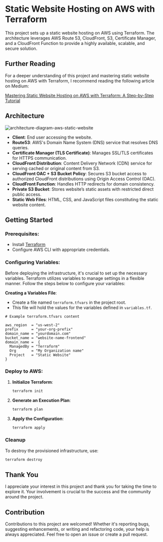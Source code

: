 #  Static Website Hosting on AWS with Terraform

This project sets up a static website hosting on AWS using Terraform. The architecture leverages AWS Route 53, CloudFront, S3, Certificate Manager, and a CloudFront Function to provide a highly available, scalable, and secure solution.

## Further Reading

For a deeper understanding of this project and mastering static website hosting on AWS with Terraform, I recommend reading the following article on Medium:

[Mastering Static Website Hosting on AWS with Terraform: A Step-by-Step Tutorial](https://medium.com/@walid.karray/mastering-static-website-hosting-on-aws-with-terraform-a-step-by-step-tutorial-5401ccd2f4fb)

## Architecture

![architecture-diagram-aws-static-website](https://github.com/tux86/static-website-hosting-amazon-s3/assets/9397970/5023726f-1887-49e4-b845-1cd6da959ec2)

- **Client**: End user accessing the website.
- **Route53**: AWS's Domain Name System (DNS) service that resolves DNS queries.
- **Certificate Manager (TLS Certificate)**: Manages SSL/TLS certificates for HTTPS communication.
- **CloudFront Distribution**: Content Delivery Network (CDN) service for serving cached or original content from S3.
- **CloudFront OAC + S3 Bucket Policy**: Secures S3 bucket access to authorized CloudFront distributions using Origin Access Control (OAC).
- **CloudFront Function**: Handles HTTP redirects for domain consistency.
- **Private S3 Bucket**: Stores website’s static assets with restricted direct public access.
- **Static Web Files**: HTML, CSS, and JavaScript files constituting the static website content.

## Getting Started

### Prerequisites:

- Install [Terraform](https://www.terraform.io/downloads.html)
- Configure AWS CLI with appropriate credentials.

### Configuring Variables:

Before deploying the infrastructure, it's crucial to set up the necessary variables. Terraform utilizes variables to manage settings in a flexible manner. Follow the steps below to configure your variables:

**Creating a Variables File**:
- Create a file named `terraform.tfvars` in the project root.
- This file will hold the values for the variables defined in `variables.tf`.

```plaintext
# Example terraform.tfvars content

aws_region  = "us-west-2"
prefix      = "your-org-prefix"
domain_name = "yourdomain.com"
bucket_name = "website-name-frontend"
domain_name =  {
  ManagedBy = "Terraform"
  Org       = "My Organization name"
  Project   = "Static Website"
}
```
### Deploy to AWS:

1. **Initialize Terraform**:
   ```bash
   terraform init
   ```

2. **Generate an Execution Plan**:
   ```bash
   terraform plan
   ```

3. **Apply the Configuration**:
   ```bash
   terraform apply
   ```

###  Cleanup

To destroy the provisioned infrastructure, use:

```sh
terraform destroy
```

## Thank You

I appreciate your interest in this project and thank you for taking the time to explore it. Your involvement is crucial to the success and the community around the project.

## Contribution

Contributions to this project are welcomed! Whether it's reporting bugs, suggesting enhancements, or writing and refactoring code, your help is always appreciated. Feel free to open an issue or create a pull request.

